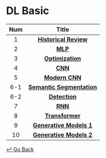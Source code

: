 # DL Basic

| Num  |                            Title                             |
| :--: | :----------------------------------------------------------: |
|  1   | [**Historical Review**](https://github.com/lisy0123/Boostcamp_AI_Tech/blob/main/02_DL_Basic/01_Historical_Review.pdf) |
|  2   | **[MLP](https://github.com/lisy0123/Boostcamp_AI_Tech/blob/main/02_DL_Basic/02_MLP.pdf)** |
|  3   | [**Optimization**](https://github.com/lisy0123/Boostcamp_AI_Tech/blob/main/02_DL_Basic/03_Optimization.pdf) |
|  4   | **[CNN](https://github.com/lisy0123/Boostcamp_AI_Tech/blob/main/02_DL_Basic/04_CNN.pdf)** |
|  5   | [**Modern CNN**](https://github.com/lisy0123/Boostcamp_AI_Tech/blob/main/02_DL_Basic/05_Modern_CNN.pdf) |
| 6-1  | [**Semantic Segmentation**](https://github.com/lisy0123/Boostcamp_AI_Tech/blob/main/02_DL_Basic/06_1_Semantic_Segmentation.pdf) |
| 6-2  | [**Detection**](https://github.com/lisy0123/Boostcamp_AI_Tech/blob/main/02_DL_Basic/06_2_Detection.pdf) |
|  7   | **[RNN](https://github.com/lisy0123/Boostcamp_AI_Tech/blob/main/02_DL_Basic/07_RNN.pdf)** |
|  8   | **[Transformer](https://github.com/lisy0123/Boostcamp_AI_Tech/blob/main/02_DL_Basic/08_Transformer.pdf)** |
|  9   | **[Generative Models 1](https://github.com/lisy0123/Boostcamp_AI_Tech/blob/main/02_DL_Basic/09_Generative_Models_1.pdf)** |
|  10  | **[Generative Models 2](https://github.com/lisy0123/Boostcamp_AI_Tech/blob/main/02_DL_Basic/10_Generative_Models_2.pdf)** |



[↩️ Go Back](https://github.com/lisy0123/Boostcamp_AI_Tech)


